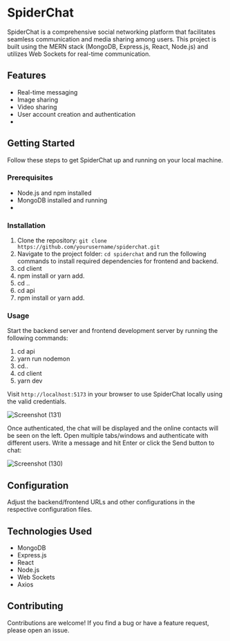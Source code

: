 # SpiderChat

SpiderChat is a comprehensive social networking platform that facilitates seamless communication and media sharing among users. This project is built using the MERN stack (MongoDB, Express.js, React, Node.js) and utilizes Web Sockets for real-time communication.


## Features

- Real-time messaging
- Image sharing
- Video sharing
- User account creation and authentication
- 

## Getting Started

Follow these steps to get SpiderChat up and running on your local machine.


### Prerequisites

- Node.js and npm installed
- MongoDB installed and running
- 

### Installation

1. Clone the repository: `git clone https://github.com/yourusername/spiderchat.git`
2. Navigate to the project folder: `cd spiderchat` and run the following commands to install required dependencies for frontend and backend.
3.	cd client
4.	npm install or yarn add.
5.	cd ..
6.	cd api
7.	npm install or yarn add.
   

### Usage

Start the backend server and frontend development server by running the following commands:
   1. cd api
   2. yarn run nodemon
   3. cd..
   4. cd client
   5. yarn dev
      
Visit `http://localhost:5173` in your browser to use SpiderChat locally using the valid credentials.


![Screenshot (131)](https://github.com/Nitya063/Mern-chat/assets/66220305/d018a7fd-1397-4d3f-a810-bc4b42d1fc8c)



Once authenticated, the chat will be displayed and the online contacts will be seen on the left. Open multiple tabs/windows and authenticate with different users. Write a message and hit Enter or click the Send button to chat:


![Screenshot (130)](https://github.com/Nitya063/Mern-chat/assets/66220305/af427f65-502d-4eeb-b85f-3226adc47103)


## Configuration

Adjust the backend/frontend URLs and other configurations in the respective configuration files.


## Technologies Used

- MongoDB
- Express.js
- React
- Node.js
- Web Sockets
- Axios


## Contributing

Contributions are welcome! If you find a bug or have a feature request, please open an issue.



